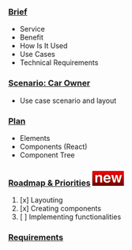 ### [Brief](docs/Brief.md)
- Service
- Benefit
- How Is It Used
- Use Cases
- Technical Requirements

### [Scenario: Car Owner](docs/Scenarios.md)
- Use case scenario and layout

### [Plan](docs/Plan.md)
- Elements
- Components (React)
- Component Tree

### [Roadmap & Priorities](docs/Priorities.md) ![](docs/assets/tag-new.png)

1. [x] Layouting
2. [x] Creating components
3. [ ] Implementing functionalities

### [Requirements](docs/Requirements.md)